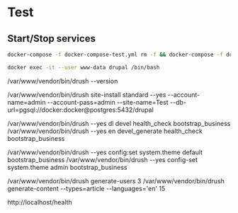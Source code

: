 # Test

## Start/Stop services

```bash
docker-compose -f docker-compose-test.yml rm -f && docker-compose -f docker-compose-test.yml up --force-recreate --build
```

```bash
docker exec -it --user www-data drupal /bin/bash
```

/var/www/vendor/bin/drush --version

/var/www/vendor/bin/drush site-install standard --yes --account-name=admin --account-pass=admin --site-name=Test --db-url=pgsql://docker:docker@postgres:5432/drupal

/var/www/vendor/bin/drush --yes dl devel health_check bootstrap_business
/var/www/vendor/bin/drush --yes en devel_generate health_check bootstrap_business

/var/www/vendor/bin/drush --yes config:set system.theme default bootstrap_business
/var/www/vendor/bin/drush --yes config-set system.theme admin bootstrap_business

/var/www/vendor/bin/drush generate-users 3
/var/www/vendor/bin/drush generate-content --types=article --languages='en' 15


http://localhost/health
